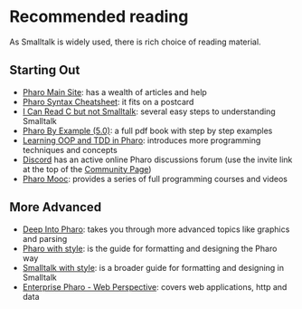 # Recommended reading

As Smalltalk is widely used, there is rich choice of reading material.

## Starting Out
* [Pharo Main Site](http://pharo.org/documentation):
has a wealth of articles and help
* [Pharo Syntax Cheatsheet](http://files.pharo.org/media/pharoCheatSheet.pdf): 
it fits on a postcard
* [I Can Read C but not Smalltalk](http://www.eli.sdsu.edu/courses/spring01/cs635/readingSmalltalk.pdf): several easy steps to understanding Smalltalk
* [Pharo By Example (5.0)](http://books.pharo.org/updated-pharo-by-example/):
a full pdf book with step by step examples
* [Learning OOP and TDD in Pharo](http://books.pharo.org/learning-oop/):
introduces more programming techniques and concepts
* [Discord](https://discord.gg/QewZMZa) has an
active online Pharo discussions forum (use the invite link at the top of the [Community Page](http://pharo.org/community))
* [Pharo Mooc](http://mooc.pharo.org/):
provides a series of full programming courses and videos

## More Advanced
* [Deep Into Pharo](http://books.pharo.org/deep-into-pharo/):
takes you through more advanced topics like graphics and parsing
* [Pharo with style](https://github.com/SquareBracketAssociates/Booklet-PharoWithStyle):
is the guide for formatting and designing the Pharo way
* [Smalltalk with style](http://sdmeta.gforge.inria.fr/FreeBooks/WithStyle/SmalltalkWithStyle.pdf):
is a broader guide for formatting and designing in Smalltalk
* [Enterprise Pharo - Web Perspective](http://books.pharo.org/enterprise-pharo/):
covers web applications, http and data
